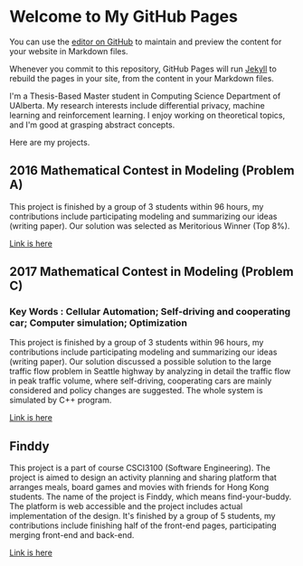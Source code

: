 # Welcome to My GitHub Pages

You can use the [editor on GitHub](https://github.com/GAOYUEtianc/gaoyue.github.com/edit/master/index.md) to maintain and preview the content for your website in Markdown files.

Whenever you commit to this repository, GitHub Pages will run [Jekyll](https://jekyllrb.com/) to rebuild the pages in your site, from the content in your Markdown files.

I'm a Thesis-Based Master student in Computing Science Department of UAlberta. My research interests include differential privacy, machine learning and reinforcement learning. I enjoy working on theoretical topics, and I'm good at grasping abstract concepts. 

Here are my projects.

## 2016 Mathematical Contest in Modeling  (Problem A)

This project is finished by a group of 3 students within 96 hours, my contributions include participating modeling and summarizing our ideas (writing paper). Our solution was selected as Meritorious Winner (Top 8%).

[Link is here](https://github.com/GAOYUEtianc/2016MCM)

## 2017 Mathematical Contest in Modeling  (Problem C)
### Key Words : Cellular Automation; Self-driving and cooperating car; Computer simulation; Optimization

This project is finished by a group of 3 students within 96 hours, my contributions include participating modeling and summarizing our ideas (writing paper). Our solution discussed a possible solution to the large traffic flow problem in Seattle highway by analyzing in detail the traffic flow in peak traffic volume, where self-driving, cooperating cars are mainly considered and policy changes are suggested. The whole system is simulated by C++ program. 

[Link is here](https://github.com/GAOYUEtianc/2017-CUHK-MCM)

## Finddy

This project is a part of course CSCI3100 (Software Engineering). The project is aimed to design an activity planning and sharing platform that arranges meals, board games and movies with friends for Hong Kong students. The name of the project is Finddy, which means find-your-buddy. The platform is web accessible and the project includes actual implementation of the design. It's finished by a group of 5 students, my contributions include finishing half of the front-end pages, participating merging front-end and back-end.

[Link is here](https://github.com/RERTJ/Finddy)

